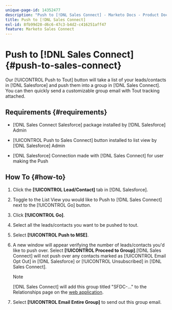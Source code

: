 ```yaml
---
unique-page-id: 14352477
description: "Push to [!DNL Sales Connect] - Marketo Docs - Product Documentation"
title: Push to [!DNL Sales Connect]
exl-id: 8fb99d28-d6c6-47c3-b4d2-c416251aff47
feature: Marketo Sales Connect
---
```

# Push to [!DNL Sales Connect] {#push-to-sales-connect}

Our [!UICONTROL Push to Tout] button will take a list of your leads/contacts in [!DNL Salesforce] and push them into a group in [!DNL Sales Connect]. You can then quickly send a customizable group email with Tout tracking attached.

## Requirements {#requirements}

* [!DNL Sales Connect Salesforce] package installed by [!DNL Salesforce] Admin

* [!UICONTROL Push to Sales Connect] button installed to list view by [!DNL Salesforce] Admin

* [!DNL Salesforce] Connection made with [!DNL Sales Connect] for user making the Push

## How To {#how-to}

1. Click the **[!UICONTROL Lead/Contact]** tab in [!DNL Salesforce].
1. Toggle to the List View you would like to Push to [!DNL Sales Connect] next to the [!UICONTROL Go] button.
1. Click **[!UICONTROL Go]**.
1. Select all the leads/contacts you want to be pushed to tout.
1. Select **[!UICONTROL Push to MSE]**.
1. A new window will appear verifying the number of leads/contacts you'd like to push over. Select **[!UICONTROL Proceed to Group]**.[!DNL Sales Connect] will not push over any contacts marked as [!UICONTROL Email Opt Out] in [!DNL Salesforce] or [!UICONTROL Unsubscribed] in [!DNL Sales Connect].

   >[!NOTE]
   >
   >[!DNL Sales Connect] will add this group titled "SFDC-..." to the Relationships page on the [web application](https://toutapp.com/login).

1. Select **[!UICONTROL Email Entire Group]** to send out this group email.
